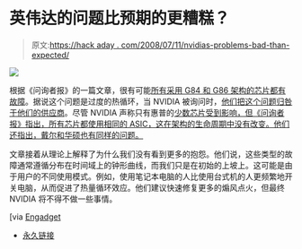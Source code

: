 # 英伟达的问题比预期的更糟糕？

> 原文:[https://hack aday . com/2008/07/11/nvidias-problems-bad-than-expected/](https://hackaday.com/2008/07/11/nvidias-problems-worse-than-expected/)

![](../Images/7046a14b3c1d1eca265bc3f81abcb803.png)

根据《问询者报》的一篇文章，很有可能[所有采用 G84 和 G86 架构的芯片都有故障](http://www.theinquirer.net/gb/inquirer/news/2008/07/09/nvidia-g84-g86-bad)。据说这个问题是过度的热循环，当 NVIDIA 被询问时，[他们把这个问题归咎于他们的供应商](http://www.theinquirer.net/gb/inquirer/news/2008/07/07/nvidia-meltdown-blame-game)。尽管 NVIDIA 声称只有惠普的[少数芯片受到影响，但《问询者报》指出，所有芯片都使用相同的 ASIC，这在架构的生命周期中没有改变。他们还指出，戴尔和华硕也有同样的问题。](http://h10025.www1.hp.com/ewfrf/wc/document?lc=en&cc=us&docname=c01087277&dlc=en)

文章接着从理论上解释了为什么我们没有看到更多的抱怨。他们说，这些类型的故障通常遵循分布在时间域上的钟形曲线，而我们只是在初始的上坡上。这可能是由于用户的不同使用模式。例如，使用笔记本电脑的人比使用台式机的人更频繁地开关电脑，从而促进了热量循环效应。他们建议快速修复更多的煽风点火，但最终 NVIDIA 将不得不做一些事情。

[via [Engadget](http://www.engadget.com/2008/07/10/all-nvidia-8400m-8600m-chips-faulty/)

*   [永久链接](http://www.theinquirer.net/gb/inquirer/news/2008/07/09/nvidia-g84-g86-bad)
